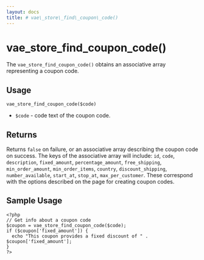 ```yaml
---
layout: docs
title: # vae\_store\_find\_coupon\_code()
---
```


# vae\_store\_find\_coupon\_code()

The `vae_store_find_coupon_code()` obtains an associative array
representing a coupon code.

## Usage

`vae_store_find_coupon_code($code)`

-   `$code` - code text of the coupon code.

## Returns

Returns `false` on failure, or an associative array describing the
coupon code on success. The keys of the associative array will include:
`id`, `code`, `description`, `fixed_amount`, `percentage_amount`,
`free_shipping`, `min_order_amount`, `min_order_items`, `country`,
`discount_shipping`, `number_available`, `start_at`, `stop_at`,
`max_per_customer`. These correspond with the options described on the
page for creating coupon codes.

## Sample Usage

    <?php
    // Get info about a coupon code
    $coupon = vae_store_find_coupon_code($code);
    if ($coupon['fixed_amount']) {
      echo "This coupon provides a fixed discount of " . $coupon['fixed_amount'];
    }
    ?>
